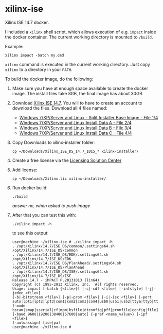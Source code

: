 # xilinx-ise

Xilinx ISE 14.7 docker.

I included a `xilinx` shell script, which allows execution of e.g. `impact` inside the docker container. The current working directory is mounted to `/build`.

Example:
```
xilinx impact -batch my.cmd
```
`xilinx` command is executed in the current working directory. 
Just copy `xilinx` to a directory in your `PATH`.

To build the docker image, do the following:

1. Make sure you have at enough space available to create the docker image. The install files take 8GB, the final image has about 30GB.

1. Download [Xilinx ISE 14.7](https://www.xilinx.com/support/download/index.html/content/xilinx/en/downloadNav/design-tools/v2012_4---14_7.html). You will to have to create an account to download the files. Download all 4 files named:
    - [Windows 7/XP/Server and Linux - Split Installer Base Image - File 1/4](https://www.xilinx.com/member/forms/download/xef.html?filename=Xilinx_ISE_DS_14.7_1015_1-1.tar)
    - [Windows 7/XP/Server and Linux Install Data A - File 2/4](https://www.xilinx.com/member/forms/download/xef.html?filename=Xilinx_ISE_DS_14.7_1015_1-2.zip.xz)
    - [Windows 7/XP/Server and Linux Install Data B - File 3/4](https://www.xilinx.com/member/forms/download/xef.html?filename=Xilinx_ISE_DS_14.7_1015_1-3.zip.xz)
    - [Windows 7/XP/Server and Linux Install Data C - File 4/4](https://www.xilinx.com/member/forms/download/xef.html?filename=Xilinx_ISE_DS_14.7_1015_1-4.zip.xz)

1. Copy Downloads to xilinx-installer folder:
    ```
    cp ~/Downloads/Xilinx_ISE_DS_14.7_1015_* xilinx-installer/
    ```

1. Create a free license via the [Licensing Solution Center](https://www.xilinx.com/getlicense)

1. Add license:
    ```
    cp ~/Downloads/Xilinx.lic xilinx-installer/
    ```

1. Run docker build:
    ```
    ./build
    ```
    *answer no, when asked to push image*

1. After that you can test this with:
    ```
    ./xilinx impact -h
    ```
    to see this output:
    ```
    user@machine ~/xilinx-ise # ./xilinx impact -h
    . /opt/Xilinx/14.7/ISE_DS/common/.settings64.sh /opt/Xilinx/14.7/ISE_DS/common
    . /opt/Xilinx/14.7/ISE_DS/EDK/.settings64.sh /opt/Xilinx/14.7/ISE_DS/EDK
    . /opt/Xilinx/14.7/ISE_DS/PlanAhead/.settings64.sh /opt/Xilinx/14.7/ISE_DS/PlanAhead
    . /opt/Xilinx/14.7/ISE_DS/ISE/.settings64.sh /opt/Xilinx/14.7/ISE_DS/ISE
    Release 14.7 - iMPACT P.20131013 (lin64)
    Copyright (c) 1995-2013 Xilinx, Inc.  All rights reserved.
    Usage: impact [-batch {<file>}] [-c|-cdf <file>] [-intstyle] [-j|-jedec <file>]
    [-b|-bitstream <file>] [-p|-prom <file>] [-i|-isc <file>] [-port
    auto|lpt1|lpt2|lpt3|com1|com2|com3|com4|usb0|usb1|usb2|ttya|ttyb|tty00|tty01]
    [-mode bscan|smap|sserial|cf|mpm|bsfile|dtconfig|pff|promfile|config|file]
    [-baud 9600|19200|38400|57600|auto] {-pref <name_value>} [-ipf <file>]
    [-autoassign] [ise|pa]
    user@machine ~/xilinx-ise #
    ```
